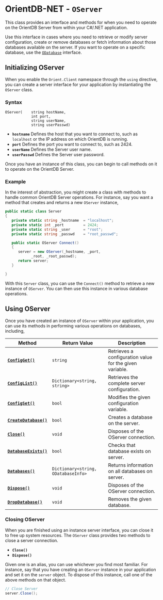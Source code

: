 
# OrientDB-NET - `OServer`

This class provides an interface and methods for when you need to operate on the OrientDB Server from within your C#/.NET application.

Use this interface in cases where you need to retrieve or modify server configuration, create or remove databases or fetch information about those databases available on the server.  If you want to operate on a specific database, use the [`ODatabase`](NET-Database.md) interface.


## Initializing OServer

When you enable the `Orient.Client` namespace through the `using` directive, you can create a server interface for your application by instantiating the `OServer` class.

### Syntax

```
OServer(    string hostName, 
            int port, 
            string userName, 
            string userPasswd)
```

- **`hostname`** Defines the host that you want to connect to, such as `localhost` or the IP address on which OrientDB is running.
- **`port`** Defines the port you want to connect to, such as 2424.
- **`userName`** Defines the Server user name.
- **`userPasswd`** Defines the Server user password.

Once you have an instance of this class, you can begin to call methods on it to operate on the OrientDB Server.

### Example

In the interest of abstraction, you might create a class with methods to handle common OrientDB Server operations.  For instance, say you want a method that creates and returns a new `OServer` instance,


```csharp
public static class Server
{
   private static string _hostname  = "localhost";
   private static int _port         = 2424;
   private static string _user      = "root";
   private static string _passwd    = "root_passwd";

   public static OServer Connect()
   {
      server = new OServer(_hostname, _port, 
            _root, _root_passwd);
      return server;
   }

}
```

With this `Server` class, you can use the `Connect()` method to retrieve a new instance of `OServer`.  You can then use this instance in various database operations.


## Using OServer

Once you have created an instance of `OServer` within your application, you can use its methods in performing various operations on databases, including,

| Method | Return Value | Description |
|---|---|---|
| [**`ConfigGet()`**](NET-Server-ConfigGet.md) | `string` | Retrieves a configuration value for the given variable.|
| [**`ConfigList()`**](NET-Server-ConfigList.md) | `Dictionary<string, string>` | Retrieves the complete server configuration. |
| [**`ConfigSet()`**](NET-Server-ConfigSet.md) | `bool` | Modifies the given configuration variable. |
| [**`CreateDatabase()`**](NET-Server-CreateDatabase.md) | `bool` | Creates a database on the server. |
| [**`Close()`**](#closing-oserver) | `void` | Disposes of the OServer connection. |
| [**`DatabaseExists()`**](NET-Server-DatabaseExists.md) | `bool` | Checks that database exists on server. |
| [**`Databases()`**](NET-Server-Databases.md) | `Dictionary<string, ODatabaseInfo>` | Returns information on all databases on server.|
| [**`Dispose()`**](#closing-oserver) | `void` | Disposes of the OServer connection. |
| [**`DropDatabase()`**](NET-Server-DropDatabase.md) | `void` | Removes the given database. |


### Closing OServer

When you are finished using an instance server interface, you can close it to free up system resources.  The `OServer` class provides two methods to close a server connection.

- **`Close()`**
- **`Dispose()`**

Given one is an alias, you can use whichever you find most familiar.  For instance, say that you have creating an `OServer` instance in your application and set it on the `server` object.  To dispose of this instance, call one of the above methods on that object.

```csharp
// Close Server
server.Close();
```

